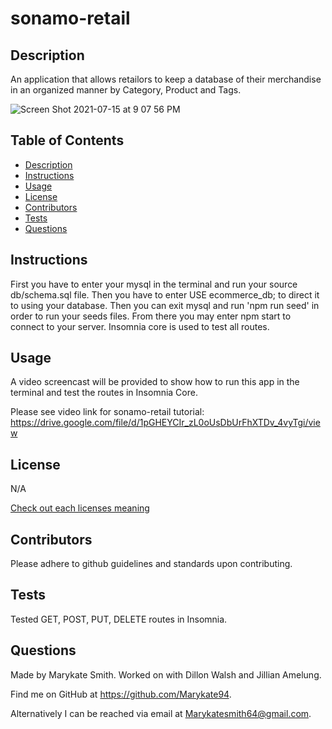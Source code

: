   # sonamo-retail

  ## Description
  An application that allows retailors to keep a database of their merchandise in an organized manner by Category, Product and Tags. 

  ![Screen Shot 2021-07-15 at 9 07 56 PM](https://user-images.githubusercontent.com/79379903/125876553-a6343561-f90a-4bc1-a1c1-7413f0fa4ad9.png)


  ## Table of Contents
  - [Description](#description)
  - [Instructions](#instructions)
  - [Usage](#usage)
  - [License](#license)
  - [Contributors](#contributors)
  - [Tests](#tests)
  - [Questions](#questions)

  ## Instructions 
  First you have to enter your mysql in the terminal and run your source db/schema.sql file. Then you have to enter USE ecommerce_db; to direct it to using your database. Then you can exit mysql and run 'npm run seed' in order to run your seeds files. From there you may enter npm start to connect to your server. Insomnia core is used to test all routes. 

  ## Usage
  A video screencast will be provided to show how to run this app in the terminal and test the routes in Insomnia Core. 
  
  
  Please see video link for sonamo-retail tutorial: https://drive.google.com/file/d/1pGHEYCIr_zL0oUsDbUrFhXTDv_4vyTgi/view

  
  ## License
  N/A

 
  [Check out each licenses meaning](https://docs.github.com/en/github/creating-cloning-and-archiving-repositories/creating-a-repository-on-github/licensing-a-repository)

  ## Contributors
  Please adhere to github guidelines and standards upon contributing. 

  ## Tests
  Tested GET, POST, PUT, DELETE routes in Insomnia. 

  ## Questions
  Made by Marykate Smith. Worked on with Dillon Walsh and Jillian Amelung.


  Find me on GitHub at https://github.com/Marykate94. 


  Alternatively I can be reached via email at Marykatesmith64@gmail.com.

